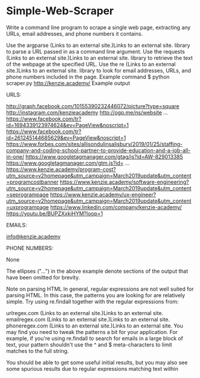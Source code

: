 # Simple-Web-Scraper
Write a command line program to scrape a single web page, extracting any URLs, email addresses, and phone numbers it contains.

Use the argparse (Links to an external site.)Links to an external site. library to parse a URL passed in as a command line argument.
Use the requests (Links to an external site.)Links to an external site. library to retrieve the text of the webpage at the specified URL.
Use the re (Links to an external site.)Links to an external site. library to look for email addresses, URLs, and phone numbers included in the page.
Example command
$ python scraper.py http://kenzie.academy/
Example output

URLS:

http://graph.facebook.com/10155390232446072/picture?type=square
http://instagram.com/kenzieacademy
http://ogp.me/ns/website
  ...
https://www.facebook.com/tr?id=1694339123974624&ev=PageView&noscript=1
https://www.facebook.com/tr?id=261245144685629&ev=PageView&noscript=1
https://www.forbes.com/sites/allisondulinsalisbury/2019/01/25/staffing-company-and-coding-school-partner-to-provide-education-and-a-job-all-in-one/
https://www.googletagmanager.com/gtag/js?id=AW-829013385
https://www.googletagmanager.com/gtm.js?id=
  ...
https://www.kenzie.academy/program-cost?utm_source=v2homepage&utm_campaign=March2019update&utm_content=programcostbanner
https://www.kenzie.academy/software-engineering?utm_source=v2homepage&utm_campaign=March2019update&utm_content=seprogrampage
https://www.kenzie.academy/ux-engineer?utm_source=v2homepage&utm_campaign=March2019update&utm_content=uxprogrampage
https://www.linkedin.com/company/kenzie-academy/
https://youtu.be/BUPZXxkiHYM?loop=1 

EMAILS: 

info@kenzie.academy 

PHONE NUMBERS: 

None 

The ellipses ("...") in the above example denote sections of the output that have been omitted for brevity.

Note on parsing HTML
In general, regular expressions are not well suited for parsing HTML. In this case, the patterns you are looking for are relatively simple. Try using re.findall together with the regular expressions from:

urlregex.com (Links to an external site.)Links to an external site.
emailregex.com (Links to an external site.)Links to an external site.
phoneregex.com (Links to an external site.)Links to an external site.
You may find you need to tweak the patterns a bit for your application. For example, if you're using re.findall to search for emails in a large block of text, your pattern shouldn't use the ^ and $ meta-characters to limit matches to the full string.

You should be able to get some useful initial results, but you may also see some spurious results due to regular expressions matching text within <script> blocks, for example.

You can experiment with using regular expressions to strip tags by doing things like:

re.sub(r"<[^>]*>", " ", text)
Before going too far down this path however, you may also find it worthwhile to explore the HTMLParser (Links to an external site.)Links to an external site. library, which can give you more robust options for navigating an HTML document.

Output
Your scraper doesn't have to conform to a specific output format, but running it with a command like:

python scraper.py http://kenzie.academy/
Should output some reasonably formatted text listing the URLs, email addresses, and phone numbers found in the page.
